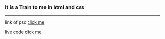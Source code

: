 ### It is a Train to me in html and css

<hr>

<p align="left" >link of psd
    <a href="https://www.graphberry.com/item/leon-psd-agency-template"> 
    click me
    </a>
</p>
<p align="left" >live code
    <a href="https://ahmeddoban.github.io/template-2"> 
    click me
    </a>
</p>
